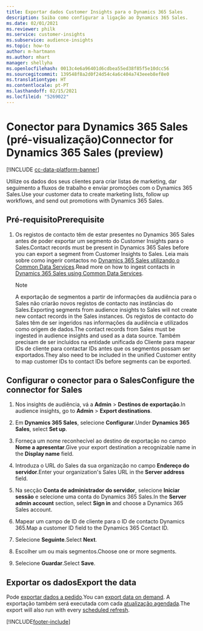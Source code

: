 ```yaml
---
title: Exportar dados Customer Insights para o Dynamics 365 Sales
description: Saiba como configurar a ligação ao Dynamics 365 Sales.
ms.date: 02/01/2021
ms.reviewer: philk
ms.service: customer-insights
ms.subservice: audience-insights
ms.topic: how-to
author: m-hartmann
ms.author: mhart
manager: shellyha
ms.openlocfilehash: 0013c4e6a96401d6cdbea55ed38f85f5e10dcc56
ms.sourcegitcommit: 139548f8a2d0f24d54c4a6c404a743eeeb8ef8e0
ms.translationtype: HT
ms.contentlocale: pt-PT
ms.lasthandoff: 02/15/2021
ms.locfileid: "5269022"
---
```

# <a name="connector-for-dynamics-365-sales-preview"></a><span data-ttu-id="bb975-103">Conector para Dynamics 365 Sales (pré-visualização)</span><span class="sxs-lookup"><span data-stu-id="bb975-103">Connector for Dynamics 365 Sales (preview)</span></span>

[!INCLUDE [cc-data-platform-banner](../includes/cc-data-platform-banner.md)]

<span data-ttu-id="bb975-104">Utilize os dados dos seus clientes para criar listas de marketing, dar seguimento a fluxos de trabalho e enviar promoções com o Dynamics 365 Sales.</span><span class="sxs-lookup"><span data-stu-id="bb975-104">Use your customer data to create marketing lists, follow up workflows, and send out promotions with Dynamics 365 Sales.</span></span>

## <a name="prerequisite"></a><span data-ttu-id="bb975-105">Pré-requisito</span><span class="sxs-lookup"><span data-stu-id="bb975-105">Prerequisite</span></span>

1. <span data-ttu-id="bb975-106">Os registos de contacto têm de estar presentes no Dynamics 365 Sales antes de poder exportar um segmento do Customer Insights para o Sales.</span><span class="sxs-lookup"><span data-stu-id="bb975-106">Contact records must be present in Dynamics 365 Sales before you can export a segment from Customer Insights to Sales.</span></span> <span data-ttu-id="bb975-107">Leia mais sobre como ingerir contactos no [Dynamics 365 Sales utilizando o Common Data Services](connect-power-query.md).</span><span class="sxs-lookup"><span data-stu-id="bb975-107">Read more on how to ingest contacts in [Dynamics 365 Sales using Common Data Services](connect-power-query.md).</span></span>

   > [!NOTE]
   > <span data-ttu-id="bb975-108">A exportação de segmentos a partir de informações da audiência para o Sales não criarão novos registos de contacto nas instâncias do Sales.</span><span class="sxs-lookup"><span data-stu-id="bb975-108">Exporting segments from audience insights to Sales will not create new contact records in the Sales instances.</span></span> <span data-ttu-id="bb975-109">Os registos de contacto do Sales têm de ser ingeridos nas informações da audiência e utilizados como origem de dados.</span><span class="sxs-lookup"><span data-stu-id="bb975-109">The contact records from Sales must be ingested in audience insights and used as a data source.</span></span> <span data-ttu-id="bb975-110">Também precisam de ser incluídos na entidade unificada do Cliente para mapear IDs de cliente para contactar IDs antes que os segmentos possam ser exportados.</span><span class="sxs-lookup"><span data-stu-id="bb975-110">They also need to be included in the unified Customer entity to map customer IDs to contact IDs before segments can be exported.</span></span>

## <a name="configure-the-connector-for-sales"></a><span data-ttu-id="bb975-111">Configurar o conector para o Sales</span><span class="sxs-lookup"><span data-stu-id="bb975-111">Configure the connector for Sales</span></span>

1. <span data-ttu-id="bb975-112">Nos insights de audiência, vá a **Admin** > **Destinos de exportação**.</span><span class="sxs-lookup"><span data-stu-id="bb975-112">In audience insights, go to **Admin** > **Export destinations**.</span></span>

1. <span data-ttu-id="bb975-113">Em **Dynamics 365 Sales**, selecione **Configurar**.</span><span class="sxs-lookup"><span data-stu-id="bb975-113">Under **Dynamics 365 Sales**, select **Set up**.</span></span>

1. <span data-ttu-id="bb975-114">Forneça um nome reconhecível ao destino de exportação no campo **Nome a apresentar**.</span><span class="sxs-lookup"><span data-stu-id="bb975-114">Give your export destination a recognizable name in the **Display name** field.</span></span>

1. <span data-ttu-id="bb975-115">Introduza o URL do Sales da sua organização no campo **Endereço do servidor**.</span><span class="sxs-lookup"><span data-stu-id="bb975-115">Enter your organization's Sales URL in the **Server address** field.</span></span>

1. <span data-ttu-id="bb975-116">Na secção **Conta de administrador do servidor**, selecione **Iniciar sessão** e selecione uma conta do Dynamics 365 Sales.</span><span class="sxs-lookup"><span data-stu-id="bb975-116">In the **Server admin account** section, select **Sign in** and choose a Dynamics 365 Sales account.</span></span>

1. <span data-ttu-id="bb975-117">Mapear um campo de ID de cliente para o ID de contacto Dynamics 365.</span><span class="sxs-lookup"><span data-stu-id="bb975-117">Map a customer ID field to the Dynamics 365 Contact ID.</span></span>

1. <span data-ttu-id="bb975-118">Selecione **Seguinte**.</span><span class="sxs-lookup"><span data-stu-id="bb975-118">Select **Next**.</span></span>

1. <span data-ttu-id="bb975-119">Escolher um ou mais segmentos.</span><span class="sxs-lookup"><span data-stu-id="bb975-119">Choose one or more segments.</span></span>

1. <span data-ttu-id="bb975-120">Selecione **Guardar**.</span><span class="sxs-lookup"><span data-stu-id="bb975-120">Select **Save**.</span></span>

## <a name="export-the-data"></a><span data-ttu-id="bb975-121">Exportar os dados</span><span class="sxs-lookup"><span data-stu-id="bb975-121">Export the data</span></span>

<span data-ttu-id="bb975-122">Pode [exportar dados a pedido](export-destinations.md).</span><span class="sxs-lookup"><span data-stu-id="bb975-122">You can [export data on demand](export-destinations.md).</span></span> <span data-ttu-id="bb975-123">A exportação também será executada com cada [atualização agendada](system.md#schedule-tab).</span><span class="sxs-lookup"><span data-stu-id="bb975-123">The export will also run with every [scheduled refresh](system.md#schedule-tab).</span></span>


[!INCLUDE[footer-include](../includes/footer-banner.md)]